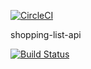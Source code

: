 [![CircleCI](https://circleci.com/gh/ives/shopping-list-api.svg?style=svg)](https://circleci.com/gh/ives/shopping-list-api)


shopping-list-api


[![Build Status](https://travis-ci.org/ives/shopping-list-api.svg?branch=master)](https://travis-ci.org/ives/shopping-list-api)

